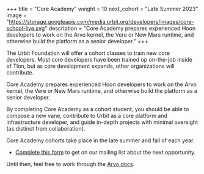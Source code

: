 +++
title = "Core Academy"
weight = 10
next_cohort = "Late Summer 2023"
image = "https://storage.googleapis.com/media.urbit.org/developers/images/core-school-live.svg"
description = "Core Academy prepares experienced Hoon developers to work on the Arvo kernel, the Vere or New Mars runtime, and otherwise build the platform as a senior developer."
+++

The Urbit Foundation will offer a cohort classes to train new core developers.
Most core developers have been trained up on-the-job inside of Tlon, but as
core development expands, other organizations will contribute.

Core Academy prepares experienced Hoon developers to work on the Arvo kernel,
the Vere or New Mars runtime, and otherwise build the platform as a senior
developer.

By completing Core Academy as a cohort student, you should be able to compose a
new vane, contribute to Urbit as a core platform and infrastructure developer,
and guide in-depth projects with minimal oversight (as distinct from
collaboration).

Core Academy cohorts take place in the late summer and fall of each year.

- [Complete this form](https://forms.gle/gdDWFLiDV1Te65nH8) to get on our
  mailing list about the next opportunity.

Until then, feel free to work through the [Arvo docs](/system/kernel/arvo).
